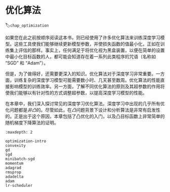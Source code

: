 # 优化算法
:label:`chap_optimization`

如果您在此之前按顺序阅读这本书，则已经使用了许多优化算法来训练深度学习模型。这些工具使我们能够继续更新模型参数，并使损失函数的值最小化，正如在训练集上评估的那样。事实上，任何满足于将优化视为黑盒装置，以便在简单的设置中最小化目标函数的人，都可能会知道存在着一系列此类程序的咒语（名称如 “SGD” 和 “Adam”）。 

但是，为了做得好，还需要更深入的知识。优化算法对于深度学习非常重要。一方面，训练复杂的深度学习模型可能需要数小时、几天甚至数周。优化算法的性能直接影响模型的训练效率。另一方面，了解不同优化算法的原则及其超参数的作用将使我们能够以有针对性的方式调整超参数，以提高深度学习模型的性能。 

在本章中，我们深入探讨常见的深度学习优化算法。深度学习中出现的几乎所有优化问题都是*非凸*的。尽管如此，在*凸*问题背景下设计和分析算法是非常有启发性的。正是出于这个原因，本章包括了凸优化的入门，以及凸目标函数上非常简单的随机梯度下降算法的证明。

```toc
:maxdepth: 2

optimization-intro
convexity
gd
sgd
minibatch-sgd
momentum
adagrad
rmsprop
adadelta
adam
lr-scheduler
```
